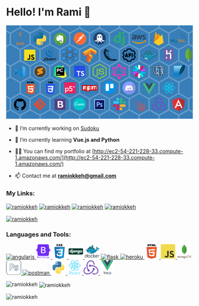 <h1 style={fontSize: '100px'}>Hello! I'm Rami 👋</h1>

[![Social banner for ramiokkeh](https://github.com/RamiOkkeh/RamiOkkeh/blob/main/header.png)](http://ec2-54-221-228-33.compute-1.amazonaws.com/)

- 🔭 I’m currently working on [Sudoku](https://github.com/PurpleWitch/Sudoku)

- 🌱 I’m currently learning **Vue.js and Python**

- 👨‍💻 You can find my portfolio at [http://ec2-54-221-228-33.compute-1.amazonaws.com/](http://ec2-54-221-228-33.compute-1.amazonaws.com/)

- 📫 Contact me at **ramiokkeh@gmail.com**

<h3 align="left">My Links:</h3>
<p align="left">
<a href="https://linkedin.com/in/ramiokkeh" target="blank"><img align="center" src="https://cdn.jsdelivr.net/npm/simple-icons@3.0.1/icons/linkedin.svg" alt="ramiokkeh" height="30" width="40" /></a>
<a href="https://www.codewars.com/users/RamiOkkeh" target="blank"><img align="center" src="https://cdn4.iconfinder.com/data/icons/logos-brands-5/24/codewars-512.png" alt="ramiokkeh" height="30" width="40" /></a>
<a href="https://www.hackerrank.com/ramiokkeh" target="blank"><img align="center" src="https://cdn.jsdelivr.net/npm/simple-icons@3.0.1/icons/hackerrank.svg" alt="ramiokkeh" height="30" width="40" /></a>
<a href="https://www.leetcode.com/ramiokkeh" target="blank"><img align="center" src="https://cdn.jsdelivr.net/npm/simple-icons@3.0.1/icons/leetcode.svg" alt="ramiokkeh" height="30" width="40" /></a>
</p>
<a href="https://drive.google.com/file/d/1krpiqvjt6ArlFzhI13XRfqOLY1L15lPv/view?usp=sharing" target="blank"><img align="center" src="https://img.icons8.com/ios/452/parse-from-clipboard.png" alt="ramiokkeh" height="30" width="40" /></a>
</p>

<h3 align="left">Languages and Tools:</h3>
<p align="left"> <a href="https://angular.io" target="_blank"> <img src="http://angular.kr/assets/images/logos/angular/angular.png" alt="angularjs" width="40" height="40"/> </a> <a href="https://getbootstrap.com" target="_blank"> <img src="https://raw.githubusercontent.com/devicons/devicon/master/icons/bootstrap/bootstrap-plain-wordmark.svg" alt="bootstrap" width="40" height="40"/> </a> <a href="https://www.w3schools.com/css/" target="_blank"> <img src="https://raw.githubusercontent.com/devicons/devicon/master/icons/css3/css3-original-wordmark.svg" alt="css3" width="40" height="40"/> </a> <a href="https://www.djangoproject.com/" target="_blank"> <img src="https://raw.githubusercontent.com/devicons/devicon/master/icons/django/django-original.svg" alt="django" width="40" height="40"/> </a> <a href="https://www.docker.com/" target="_blank"> <img src="https://raw.githubusercontent.com/devicons/devicon/master/icons/docker/docker-original-wordmark.svg" alt="docker" width="40" height="40"/> </a> <a href="https://flask.palletsprojects.com/" target="_blank"> <img src="https://www.vectorlogo.zone/logos/pocoo_flask/pocoo_flask-icon.svg" alt="flask" width="40" height="40"/> </a> <a href="https://heroku.com" target="_blank"> <img src="https://www.vectorlogo.zone/logos/heroku/heroku-icon.svg" alt="heroku" width="40" height="40"/> </a> <a href="https://www.w3.org/html/" target="_blank"> <img src="https://raw.githubusercontent.com/devicons/devicon/master/icons/html5/html5-original-wordmark.svg" alt="html5" width="40" height="40"/> </a> <a href="https://developer.mozilla.org/en-US/docs/Web/JavaScript" target="_blank"> <img src="https://raw.githubusercontent.com/devicons/devicon/master/icons/javascript/javascript-original.svg" alt="javascript" width="40" height="40"/> </a> <a href="https://www.mongodb.com/" target="_blank"> <img src="https://raw.githubusercontent.com/devicons/devicon/master/icons/mongodb/mongodb-original-wordmark.svg" alt="mongodb" width="40" height="40"/> </a> <a href="https://www.photoshop.com/en" target="_blank"> <img src="https://raw.githubusercontent.com/devicons/devicon/master/icons/photoshop/photoshop-line.svg" alt="photoshop" width="40" height="40"/> </a> <a href="https://postman.com" target="_blank"> <img src="https://www.vectorlogo.zone/logos/getpostman/getpostman-icon.svg" alt="postman" width="40" height="40"/> </a> <a href="https://www.python.org" target="_blank"> <img src="https://raw.githubusercontent.com/devicons/devicon/master/icons/python/python-original.svg" alt="python" width="40" height="40"/> </a> <a href="https://reactjs.org/" target="_blank"> <img src="https://raw.githubusercontent.com/devicons/devicon/master/icons/react/react-original-wordmark.svg" alt="react" width="40" height="40"/> </a> <a href="https://redux.js.org" target="_blank"> <img src="https://raw.githubusercontent.com/devicons/devicon/master/icons/redux/redux-original.svg" alt="redux" width="40" height="40"/> </a> <a href="https://vuejs.org/" target="_blank"> <img src="https://raw.githubusercontent.com/devicons/devicon/master/icons/vuejs/vuejs-original-wordmark.svg" alt="vuejs" width="40" height="40"/> </a> </p>

<p><img align="left" src="https://github-readme-stats.vercel.app/api/top-langs?username=ramiokkeh&show_icons=true&locale=en&layout=compact" alt="ramiokkeh" /></p>

<p>&nbsp;<img align="center" src="https://github-readme-stats.vercel.app/api?username=ramiokkeh&show_icons=true&locale=en" alt="ramiokkeh" /></p>

<p><img align="center" src="https://github-readme-streak-stats.herokuapp.com/?user=ramiokkeh&" alt="ramiokkeh" /></p>

<!--
**RamiOkkeh/RamiOkkeh** is a ✨ _special_ ✨ repository because its `README.md` (this file) appears on your GitHub profile.

Here are some ideas to get you started:

- 🔭 I’m currently working on ...
- 🌱 I’m currently learning ...
- 👯 I’m looking to collaborate on ...
- 🤔 I’m looking for help with ...
- 💬 Ask me about ...
- 📫 How to reach me: ...
- 😄 Pronouns: ...
- ⚡ Fun fact: ...
-->
